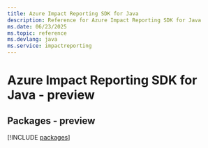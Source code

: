 ```yaml
---
title: Azure Impact Reporting SDK for Java
description: Reference for Azure Impact Reporting SDK for Java
ms.date: 06/23/2025
ms.topic: reference
ms.devlang: java
ms.service: impactreporting
---
```

# Azure Impact Reporting SDK for Java - preview
## Packages - preview
[!INCLUDE [packages](impact-reporting-index.md)]